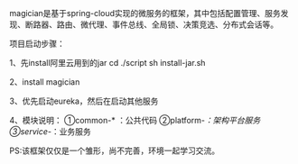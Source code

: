 magician是基于spring-cloud实现的微服务的框架，其中包括配置管理、服务发现、断路器、路由、微代理、事件总线、全局锁、决策竞选、分布式会话等。

项目启动步骤：

1、先install阿里云用到的jar
   cd ./script
   sh install-jar.sh

2、install magician

3、优先启动eureka，然后在启动其他服务

4、模块说明：
   ➀common-* ：公共代码
   ➁platform-*：架构平台服务
   ➂service-*：业务服务


PS:该框架仅仅是一个雏形，尚不完善，环境一起学习交流。
